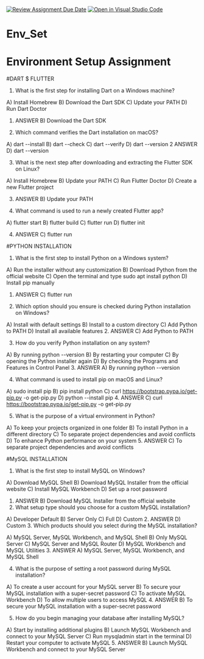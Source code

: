 [![Review Assignment Due Date](https://classroom.github.com/assets/deadline-readme-button-22041afd0340ce965d47ae6ef1cefeee28c7c493a6346c4f15d667ab976d596c.svg)](https://classroom.github.com/a/vnsr1XuU)
[![Open in Visual Studio Code](https://classroom.github.com/assets/open-in-vscode-2e0aaae1b6195c2367325f4f02e2d04e9abb55f0b24a779b69b11b9e10269abc.svg)](https://classroom.github.com/online_ide?assignment_repo_id=15709115&assignment_repo_type=AssignmentRepo)
# Env_Set

# Environment Setup Assignment

#DART $ FLUTTER

1. What is the first step for installing Dart on a Windows machine?

A) Install Homebrew
B) Download the Dart SDK
C) Update your PATH
D) Run Dart Doctor

   1. ANSWER B) Download the Dart SDK

2. Which command verifies the Dart installation on macOS?

A) dart --install
B) dart --check
C) dart --verify
D) dart --version
   2 ANSWER D) dart --version


3. What is the next step after downloading and extracting the Flutter SDK on Linux?

A) Install Homebrew
B) Update your PATH
C) Run Flutter Doctor
D) Create a new Flutter project

   3. ANSWER B) Update your PATH

4. What command is used to run a newly created Flutter app?

A) flutter start
B) flutter build
C) flutter run
D) flutter init

  4. ANSWER C) flutter run

#PYTHON INSTALLATION

1. What is the first step to install Python on a Windows system?

A) Run the installer without any customization
B) Download Python from the official website
C) Open the terminal and type sudo apt install python
D) Install pip manually
  1. ANSWER C) flutter run


2. Which option should you ensure is checked during Python installation on Windows?

A) Install with default settings
B) Install to a custom directory
C) Add Python to PATH
D) Install all available features
   2. ANSWER C) Add Python to PATH

3. How do you verify Python installation on any system?

A) By running python --version
B) By restarting your computer
C) By opening the Python installer again
D) By checking the Programs and Features in Control Panel
   3. ANSWER A) By running python --version

4. What command is used to install pip on macOS and Linux?

A) sudo install pip
B) pip install python
C) curl https://bootstrap.pypa.io/get-pip.py -o get-pip.py
D) python --install pip
   4. ANSWER C) curl https://bootstrap.pypa.io/get-pip.py -o get-pip.py
 
5. What is the purpose of a virtual environment in Python?

A) To keep your projects organized in one folder
B) To install Python in a different directory
C) To separate project dependencies and avoid conflicts
D) To enhance Python performance on your system
  5. ANSWER C) To separate project dependencies and avoid conflicts
 
#MySQL INSTALLATION

1. What is the first step to install MySQL on Windows?

A) Download MySQL Shell
B) Download MySQL Installer from the official website
C) Install MySQL Workbench
D) Set up a root password
  1. ANSWER B) Download MySQL Installer from the official website
2. What setup type should you choose for a custom MySQL installation?

A) Developer Default
B) Server Only
C) Full
D) Custom
  2. ANSWER  D) Custom
3. Which products should you select during the MySQL installation?

A) MySQL Server, MySQL Workbench, and MySQL Shell
B) Only MySQL Server
C) MySQL Server and MySQL Router
D) MySQL Workbench and MySQL Utilities
  3. ANSWER  A) MySQL Server, MySQL Workbench, and MySQL Shell

4. What is the purpose of setting a root password during MySQL installation?

A) To create a user account for your MySQL server
B) To secure your MySQL installation with a super-secret password
C) To activate MySQL Workbench
D) To allow multiple users to access MySQL
  4. ANSWER B) To secure your MySQL installation with a super-secret password

5. How do you begin managing your database after installing MySQL?

A) Start by installing additional plugins
B) Launch MySQL Workbench and connect to your MySQL Server
C) Run mysqladmin start in the terminal
D) Restart your computer to activate MySQL
   5. ANSWER B) Launch MySQL Workbench and connect to your MySQL Server
